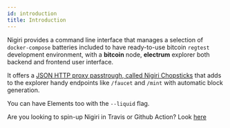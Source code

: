 ```yaml
---
id: introduction
title: Introduction
---
```


Nigiri provides a command line interface that manages a selection of `docker-compose` batteries included to have ready-to-use bitcoin `regtest` development environment, with a **bitcoin** node, **electrum** explorer both backend and frontend user interface. 

It offers a [JSON HTTP proxy passtrough, called Nigiri Chopsticks](https://github.com/vulpemventures/nigiri-chopsticks) that adds to the explorer handy endpoints like `/faucet` and `/mint` with automatic block generation.

You can have Elements too with the `--liquid` flag.

Are you looking to spin-up Nigiri in Travis or Github Action? Look [here](https://github.com/vulpemventures/nigiri-travis)

